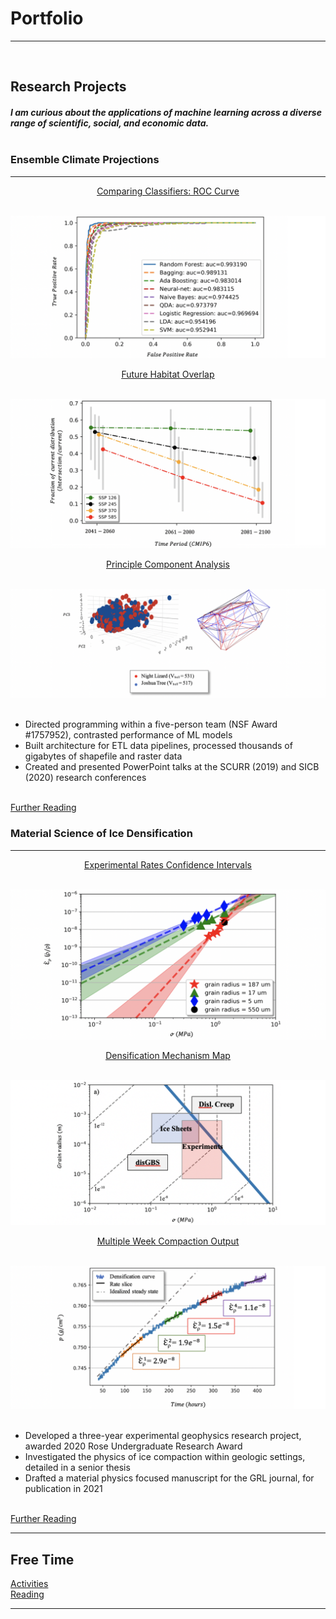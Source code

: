 # Portfolio
---
<br>

## Research Projects

##### I am curious about the applications of machine learning across a diverse range of scientific, social, and economic data.<br><br>

### Ensemble Climate Projections
---

<p align="center"><ins><a target="_blank" rel="noopener noreferrer" href="https://github.com/daniel-furman/daniel-furman.github.io/tree/master/code-for-figures/ensemble-climate-projections/ml-classifiers">Comparing Classifiers: ROC Curve</a></ins></p><br>
<img src="images/auc.png?raw=true"/>
<p align="center"><ins><a target="_blank" rel="noopener noreferrer" href="https://github.com/daniel-furman/daniel-furman.github.io/tree/master/code-for-figures/ensemble-climate-projections/future-overlap">Future Habitat Overlap</a></ins></p><br>
<img src="images/ensemble.png?raw=true"/>
<p align="center"><ins><a target="_blank" rel="noopener noreferrer" href="https://github.com/daniel-furman/daniel-furman.github.io/tree/master/code-for-figures/ensemble-climate-projections/pca">Principle Component Analysis</a></ins></p><br>
<img src="images/pca.png?raw=true"/><br><br>

* Directed programming within a five-person team (NSF Award #1757952), contrasted performance of ML models 
* Built architecture for ETL data pipelines, processed thousands of gigabytes of shapefile and raster data
*	Created and presented PowerPoint talks at the SCURR (2019) and SICB (2020) research conferences <br><br>

<a target="_blank" rel="noopener noreferrer" href="https://drive.google.com/drive/folders/15nZUMuGLiINuhSuP6DJ6hg27YKZxeC9A?usp=sharing">Further Reading</a>


### Material Science of Ice Densification
---

<p align="center"><ins><a target="_blank" rel="noopener noreferrer" href="https://github.com/daniel-furman/daniel-furman.github.io/tree/master/code-for-figures/ms-ice-densification/exp-confidence-intervals">Experimental Rates Confidence Intervals</a></ins></p><br>
<img src="images/exp-interv.png?raw=true"/>
<p align="center"><ins><a target="_blank" rel="noopener noreferrer" href="https://github.com/daniel-furman/daniel-furman.github.io/tree/master/code-for-figures/ms-ice-densification/dens-map">Densification Mechanism Map</a></ins></p><br>
<img src="images/map.png?raw=true"/>
<p align="center"><ins><a target="_blank" rel="noopener noreferrer" href="https://github.com/daniel-furman/daniel-furman.github.io/tree/master/code-for-figures/ms-ice-densification/multi-week-test">Multiple Week Compaction Output</a></ins></p><br>
<img src="images/multi.png?raw=true"/><br><br>


*	Developed a three-year experimental geophysics research project, awarded 2020 Rose Undergraduate Research Award
*	Investigated the physics of ice compaction within geologic settings, detailed in a senior thesis 
*	Drafted a material physics focused manuscript for the GRL journal, for publication in 2021<br><br>

<a target="_blank" rel="noopener noreferrer" href="https://drive.google.com/drive/folders/1eDXEeZ1x04-mp7oUI9cQi2PNBXxXor5x?usp=sharing">Further Reading</a>


---

## Free Time

[Activities](activities.md)<br>
[Reading](reading.md)

---




